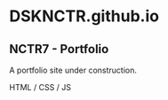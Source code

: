 # DSKNCTR.github.io
NCTR7 - Portfolio
------------------------------------------------------------------
A portfolio site under construction.

HTML / CSS / JS
